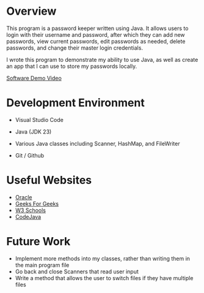 # Overview

This program is a password keeper written using Java. It allows users to login with their username and password, after which they can add new passwords, view current passwords, edit passwords as needed, delete passwords, and change their master login credentials.

I wrote this program to demonstrate my ability to use Java, as well as create an app that I can use to store my passwords locally.

[Software Demo Video](http://youtube.link.goes.here)

# Development Environment

* Visual Studio Code

* Java (JDK 23)

* Various Java classes including Scanner, HashMap, and FileWriter

* Git / Github


# Useful Websites

- [Oracle](https://docs.oracle.com/javase/tutorial/java/)
- [Geeks For Geeks](https://www.geeksforgeeks.org/java/)
- [W3 Schools](https://www.w3schools.com/java/)
- [CodeJava](https://www.codejava.net/java-core-tutorials)

# Future Work

- Implement more methods into my classes, rather than writing them in the main program file
- Go back and close Scanners that read user input
- Write a method that allows the user to switch files if they have multiple files